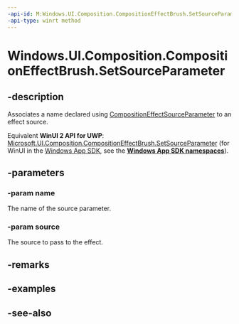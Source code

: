 ```yaml
---
-api-id: M:Windows.UI.Composition.CompositionEffectBrush.SetSourceParameter(System.String,Windows.UI.Composition.CompositionBrush)
-api-type: winrt method
---
```


<!-- Method syntax
public void SetSourceParameter(System.String name, Windows.UI.Composition.CompositionBrush source)
-->

# Windows.UI.Composition.CompositionEffectBrush.SetSourceParameter

## -description
Associates a name declared using [CompositionEffectSourceParameter](compositioneffectsourceparameter.md) to an effect source.

Equivalent **WinUI 2 API for UWP**: [Microsoft.UI.Composition.CompositionEffectBrush.SetSourceParameter](/windows/winui/api/microsoft.ui.composition.compositioneffectbrush.setsourceparameter) (for WinUI in the [Windows App SDK](/windows/apps/windows-app-sdk/), see the **[Windows App SDK namespaces](/windows/windows-app-sdk/api/winrt/)**).

## -parameters
### -param name
The name of the source parameter.

### -param source
The source to pass to the effect.

## -remarks

## -examples

## -see-also
